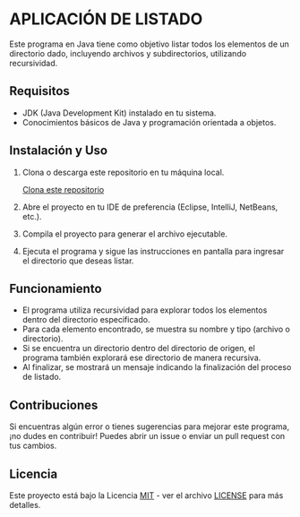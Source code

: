 # APLICACIÓN DE LISTADO

Este programa en Java tiene como objetivo listar todos los elementos de un directorio dado, incluyendo archivos y subdirectorios, utilizando recursividad.

## Requisitos

- JDK (Java Development Kit) instalado en tu sistema.
- Conocimientos básicos de Java y programación orientada a objetos.

## Instalación y Uso

1. Clona o descarga este repositorio en tu máquina local.

    [Clona este repositorio]()

2. Abre el proyecto en tu IDE de preferencia (Eclipse, IntelliJ, NetBeans, etc.).

3. Compila el proyecto para generar el archivo ejecutable.

4. Ejecuta el programa y sigue las instrucciones en pantalla para ingresar el directorio que deseas listar.

## Funcionamiento

- El programa utiliza recursividad para explorar todos los elementos dentro del directorio especificado.
- Para cada elemento encontrado, se muestra su nombre y tipo (archivo o directorio).
- Si se encuentra un directorio dentro del directorio de origen, el programa también explorará ese directorio de manera recursiva.
- Al finalizar, se mostrará un mensaje indicando la finalización del proceso de listado.

## Contribuciones

Si encuentras algún error o tienes sugerencias para mejorar este programa, ¡no dudes en contribuir! Puedes abrir un issue o enviar un pull request con tus cambios.

## Licencia

Este proyecto está bajo la Licencia [MIT](https://opensource.org/licenses/MIT) - ver el archivo [LICENSE](LICENSE) para más detalles.
